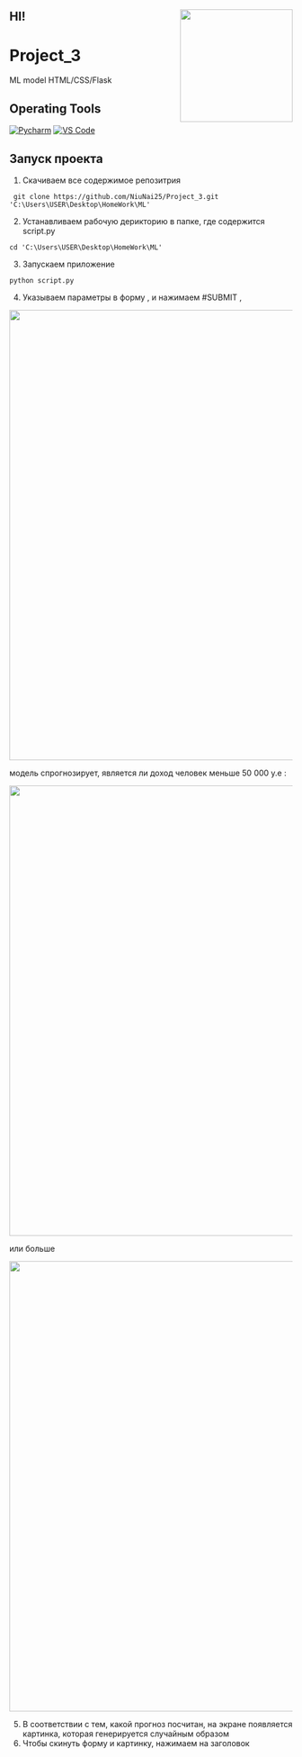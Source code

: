 ## HI! <img align='right' src='https://media.giphy.com/media/bcKmIWkUMCjVm/giphy.gif' width='200"'>


# Project_3
ML model HTML/CSS/Flask 


## Operating Tools 


[![Pycharm](https://img.shields.io/badge/IDE-PyCharm-yellow?style=flat-square&logo=JetBrains)](https://www.jetbrains.com/pycharm/)
[![VS Code](https://img.shields.io/badge/IDE-VSCode-%23007ACC?style=flat-square&logo=Visual-studio-code)](https://code.visualstudio.com/)

## Запуск проекта

1. Скачиваем все  содержимое репозитрия 
```
 git clone https://github.com/NiuNai25/Project_3.git  'C:\Users\USER\Desktop\HomeWork\ML'
```
2. Устанавливаем рабочую дерикторию в папке, где содержится script.py
```
cd 'C:\Users\USER\Desktop\HomeWork\ML'
```
3. Запускаем приложение

```
python script.py 
```
4. Указываем параметры в форму , и нажимаем #SUBMIT ,
 
 <img src=https://user-images.githubusercontent.com/117024752/211198775-93d27c07-5675-4198-af73-398b3e0c0511.png width=800 height=800>

 модель спрогнозирует, является ли доход человек меньше 50 000 у.е :
 
<img src=https://user-images.githubusercontent.com/117024752/211198808-248bedb3-097c-44cb-a0fd-059c1235e02e.png width=800 height=800>

или больше 

<img src=https://user-images.githubusercontent.com/117024752/211198848-40f1d2a1-8a44-4a96-9f8a-efa8039e8651.png width=800 height=800>


5. В соответствии с тем, какой прогноз посчитан, на экране появляется картинка, которая генерируется случайным образом
6. Чтобы скинуть форму и картинку, нажимаем на заголовок
